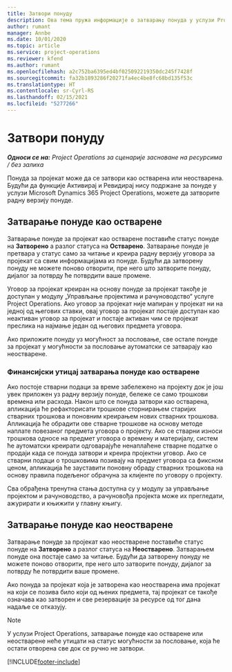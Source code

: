 ```yaml
---
title: Затвори понуду
description: Ова тема пружа информације о затварању понуда у услузи Project Operations.
author: rumant
manager: Annbe
ms.date: 10/01/2020
ms.topic: article
ms.service: project-operations
ms.reviewer: kfend
ms.author: rumant
ms.openlocfilehash: a2c752ba6395ed4bf025092219350dc245f7428f
ms.sourcegitcommit: fa32b1893286f20271fa4ec4be8fc68bd135f53c
ms.translationtype: HT
ms.contentlocale: sr-Cyrl-RS
ms.lasthandoff: 02/15/2021
ms.locfileid: "5277266"
---
```

# <a name="close-a-quote"></a>Затвори понуду

_**Односи се на:** Project Operations за сценарије засноване на ресурсима / без залиха_

Понуда за пројекат може да се затвори као остварена или неостварена. Будући да функције Активирај и Ревидирај нису подржане за понуде у услузи Microsoft Dynamics 365 Project Operations, можете да затворите радну верзију понуде.

## <a name="close-a-quote-as-won"></a>Затварање понуде као остварене

Затварање понуде за пројекат као остварене поставиће статус понуде на **Затворено** а разлог статуса на **Остварено**. Затварање понуде је претвара у статус само за читање и креира радну верзију уговора за пројекат са свим информацијама из понуде. Будући да затворену понуду не можете поново отворити, пре него што затворите понуду, дијалог за потврду ће потврдити ваше промене.

Уговор за пројекат креиран на основу понуде за пројекат такође је доступан у модулу „Управљање пројектима и рачуноводство“ услуге Project Operations. Ако уговор за пројекат није мапиран у пројекат ни на једној од његових ставки, овај уговор за пројекат постаје доступан као неактиван уговор за пројекат и постаје активан чим се пројекат преслика на најмање један од његових предмета уговора.

Ако приложите понуду уз могућност за пословање, све остале понуде за пројекат у могућности за пословање аутоматски се затварају као неостварене.

### <a name="financial-impact-of-closing-a-quote-as-won"></a>Финансијски утицај затварања понуде као остварене

Ако постоје стварни подаци за време забележено на пројекту док је још увек приложен уз радну верзију понуде, бележе се само трошкови времена или расхода. Након што се понуда затвори као остварена, апликација ће рефакторисати трошкове сторнирањем старијих стварних трошкова и поновним креирањем нових стварних трошкова. Апликација ће обрадити ове стварне трошкове на основу методе наплате повезаног предмета уговора о пројекту. Ако се стварни износи трошкова односе на предмет уговора о времену и материјалу, систем ће аутоматски креирати одговарајуће ненаплаћене стварне податке о продаји када се понуда затвори и креира пројектни уговор. Ако се стварни подаци о трошковима позивају на предмет уговора са фиксном ценом, апликација ће зауставити поновну обраду стварних трошкова на основу правила подељеног обрачуна за клијенте по уговору о пројекту.

Сва обрађена тренутна стања доступна су у модулу за управљање пројектом и рачуноводство, а рачуновођа пројекта може их прегледати, ажурирати и књижити у главну књигу. 

## <a name="close-a-quote-as-lost"></a>Затварање понуде као неостварене

Затварање понуде за пројекат као неостварене поставиће статус понуде на **Затворено** а разлог статуса на **Неостварено**. Затварањем понуде она постаје само за читање. Будући да затворену понуду не можете поново отворити, пре него што затворите понуду, дијалог за потврду ће потврдити ваше промене.

Ако понуда за пројекат која је затворена као неостварена има пројекат на који се позива било који од њених предмета, тај пројекат се такође означава као затворен и све резервације за ресурсе од тог дана надаље се отказују.

> [!NOTE]
> У услузи Project Operations, затварање понуде као остварене или неостварене неће утицати на статус могућности за пословање, која ће остати отворена све док се ручно не затвори.


[!INCLUDE[footer-include](../includes/footer-banner.md)]